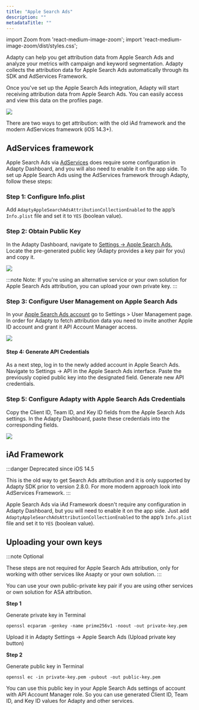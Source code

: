 ```yaml
---
title: "Apple Search Ads"
description: ""
metadataTitle: ""
---
```


import Zoom from 'react-medium-image-zoom';
import 'react-medium-image-zoom/dist/styles.css';

Adapty can help you get attribution data from Apple Search Ads and analyze your metrics with campaign and keyword segmentation. Adapty collects the attribution data for Apple Search Ads automatically through its SDK and AdServices Framework.

Once you've set up the Apple Search Ads integration, Adapty will start receiving attribution data from Apple Search Ads. You can easily access and view this data on the profiles page.


<Zoom>
  <img src={require('./img/ba4a3e9-CleanShot_2023-08-21_at_15.14.592x.png').default}
  style={{
    border: '1px solid #727272', /* border width and color */
    width: '700px', /* image width */
    display: 'block', /* for alignment */
    margin: '0 auto' /* center alignment */
  }}
/>
</Zoom>





There are two ways to get attribution: with the old iAd framework and the modern AdServices framework (iOS 14.3+). 

## AdServices framework

Apple Search Ads via [AdServices](https://developer.apple.com/documentation/ad_services) does require some configuration in Adapty Dashboard, and you will also need to enable it on the app side. To set up Apple Search Ads using the AdServices framework through Adapty, follow these steps:

### Step 1: Configure Info.plist

Add `AdaptyAppleSearchAdsAttributionCollectionEnabled` to the app’s `Info.plist` file and set it to `YES` (boolean value).

### Step 2: Obtain Public Key

In the Adapty Dashboard, navigate to [Settings -> Apple Search Ads.](https://app.adapty.io/settings/apple-search-ads)  
Locate the pre-generated public key (Adapty provides a key pair for you) and copy it.


<Zoom>
  <img src={require('./img/baa5998-CleanShot_2023-08-21_at_14.55.542x.png').default}
  style={{
    border: '1px solid #727272', /* border width and color */
    width: '700px', /* image width */
    display: 'block', /* for alignment */
    margin: '0 auto' /* center alignment */
  }}
/>
</Zoom>





:::note
Note: If you're using an alternative service or your own solution for Apple Search Ads attribution, you can upload your own private key.
:::

### Step 3: Configure User Management on Apple Search Ads

In your [Apple Search Ads account](https://searchads.apple.com/) go to Settings > User Management page. In order for Adapty to fetch attribution data you need to invite another Apple ID account and grant it API Account Manager access.


<Zoom>
  <img src={require('./img/ec183b2-kdjsfldsfjkdsfdfd.png').default}
  style={{
    border: '1px solid #727272', /* border width and color */
    width: '700px', /* image width */
    display: 'block', /* for alignment */
    margin: '0 auto' /* center alignment */
  }}
/>
</Zoom>





#### Step 4: Generate API Credentials

As a next step, log in to the newly added account in Apple Search Ads. Navigate to Settings -> API in the Apple Search Ads interface. Paste the previously copied public key into the designated field. Generate new API credentials.

### Step 5: Configure Adapty with Apple Search Ads Credentials

Copy the Client ID, Team ID, and Key ID fields from the Apple Search Ads settings. In the Adapty Dashboard, paste these credentials into the corresponding fields.


<Zoom>
  <img src={require('./img/7356113-CleanShot_2023-08-21_at_15.08.512x.png').default}
  style={{
    border: '1px solid #727272', /* border width and color */
    width: '700px', /* image width */
    display: 'block', /* for alignment */
    margin: '0 auto' /* center alignment */
  }}
/>
</Zoom>





## iAd Framework

:::danger
Deprecated since iOS 14.5

This is the old way to get Search Ads attribution and it is only supported by Adapty SDK prior to version 2.8.0. For more modern approach look into AdServices Framework.
:::

Apple Search Ads via iAd Framework doesn't require any configuration in Adapty Dashboard, but you will need to enable it on the app side. Just add `AdaptyAppleSearchAdsAttributionCollectionEnabled` to the app’s `Info.plist` file and set it to `YES` (boolean value).

## Uploading your own keys

:::note
Optional

These steps are not required for Apple Search Ads attribution, only for working with other services like Asapty or your own solution.
:::

You can use your own public-private key pair if you are using other services or own solution for ASA attribution.

**Step 1**

Generate private key in Terminal

```text title="Text"
openssl ecparam -genkey -name prime256v1 -noout -out private-key.pem
```

Upload it in Adapty Settings -> Apple Search Ads (Upload private key button)

**Step 2**

Generate public key in Terminal

```text title="Text"
openssl ec -in private-key.pem -pubout -out public-key.pem
```

You can use this public key in your Apple Search Ads settings of account with API Account Manager role. So you can use generated Client ID, Team ID, and Key ID values for Adapty and other services.